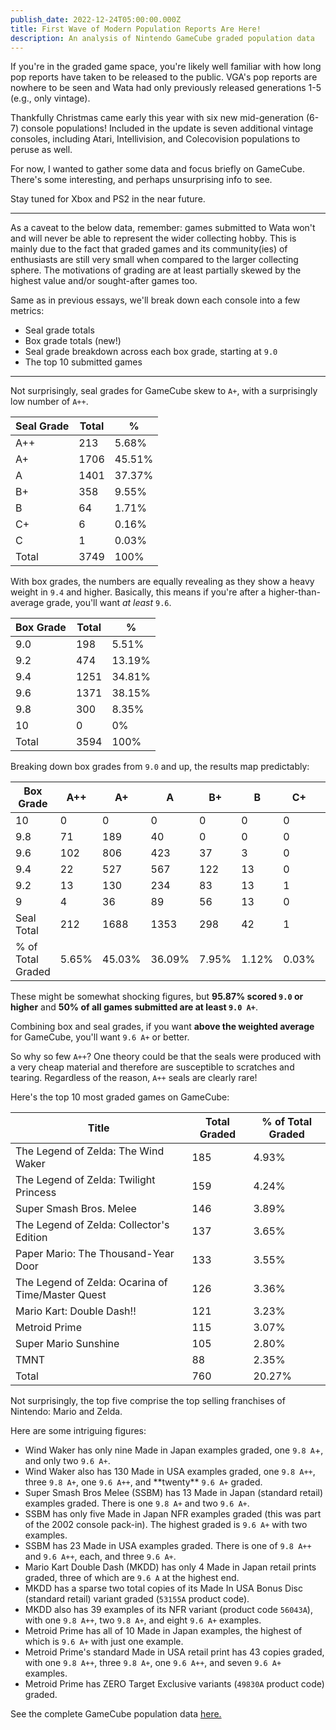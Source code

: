 ```yaml
---
publish_date: 2022-12-24T05:00:00.000Z
title: First Wave of Modern Population Reports Are Here!
description: An analysis of Nintendo GameCube graded population data
---
```


If you're in the graded game space, you're likely well familiar with how long pop reports have taken to be released to the public. VGA's pop reports are nowhere to be seen and Wata had only previously released generations 1-5 (e.g., only vintage).

Thankfully Christmas came early this year with six new mid-generation (6-7) console populations! Included in the update is seven additional vintage consoles, including Atari, Intellivision, and Colecovision populations to peruse as well.

For now, I wanted to gather some data and focus briefly on GameCube. There's some interesting, and perhaps unsurprising info to see.

Stay tuned for Xbox and PS2 in the near future.

---

As a caveat to the below data, remember: games submitted to Wata won't and will never be able to represent the wider collecting hobby. This is mainly due to the fact that graded games and its community(ies) of enthusiasts are still very small when compared to the larger collecting sphere. The motivations of grading are at least partially skewed by the highest value and/or sought-after games too.

Same as in previous essays, we'll break down each console into a few metrics:

- Seal grade totals
- Box grade totals (new!)
- Seal grade breakdown across each box grade, starting at `9.0`
- The top 10 submitted games

---

Not surprisingly, seal grades for GameCube skew to `A+`, with a surprisingly low number of `A++`.

| Seal Grade | Total | %      |
| ---------- | ----- | ------ |
| A++        | 213   | 5.68%  |
| A+         | 1706  | 45.51% |
| A          | 1401  | 37.37% |
| B+         | 358   | 9.55%  |
| B          | 64    | 1.71%  |
| C+         | 6     | 0.16%  |
| C          | 1     | 0.03%  |
| Total      | 3749  | 100%   |

With box grades, the numbers are equally revealing as they show a heavy weight in `9.4` and higher. Basically, this means if you're after a higher-than-average grade, you'll want _at least_ `9.6`.

| Box Grade | Total | %      |
| --------- | ----- | ------ |
| 9.0       | 198   | 5.51%  |
| 9.2       | 474   | 13.19% |
| 9.4       | 1251  | 34.81% |
| 9.6       | 1371  | 38.15% |
| 9.8       | 300   | 8.35%  |
| 10        | 0     | 0%     |
| Total     | 3594  | 100%   |

Breaking down box grades from `9.0` and up, the results map predictably:

| Box Grade         | A++   | A+     | A      | B+    | B     | C+    | C     | NS    |
| ----------------- | ----- | ------ | ------ | ----- | ----- | ----- | ----- | ----- |
| 10                | 0     | 0      | 0      | 0     | 0     | 0     | 0     | 0     |
| 9.8               | 71    | 189    | 40     | 0     | 0     | 0     | 0     | 0     |
| 9.6               | 102   | 806    | 423    | 37    | 3     | 0     | 0     | 0     |
| 9.4               | 22    | 527    | 567    | 122   | 13    | 0     | 0     | 0     |
| 9.2               | 13    | 130    | 234    | 83    | 13    | 1     | 0     | 0     |
| 9                 | 4     | 36     | 89     | 56    | 13    | 0     | 0     | 0     |
| Seal Total        | 212   | 1688   | 1353   | 298   | 42    | 1     | 0     | 0     |
| % of Total Graded | 5.65% | 45.03% | 36.09% | 7.95% | 1.12% | 0.03% | 0.00% | 0.00% |

These might be somewhat shocking figures, but **95.87% scored `9.0` or higher** and **50% of all games submitted are at least `9.0 A+`**.

Combining box and seal grades, if you want **above the weighted average** for GameCube, you'll want `9.6 A+` or better.

So why so few `A++`? One theory could be that the seals were produced with a very cheap material and therefore are susceptible to scratches and tearing. Regardless of the reason, `A++` seals are clearly rare!

Here's the top 10 most graded games on GameCube:

| Title                                             | Total Graded | % of Total Graded |
| ------------------------------------------------- | ------------ | ----------------- |
| The Legend of Zelda: The Wind Waker               | 185          | 4.93%             |
| The Legend of Zelda: Twilight Princess            | 159          | 4.24%             |
| Super Smash Bros. Melee                           | 146          | 3.89%             |
| The Legend of Zelda: Collector's Edition          | 137          | 3.65%             |
| Paper Mario: The Thousand-Year Door               | 133          | 3.55%             |
| The Legend of Zelda: Ocarina of Time/Master Quest | 126          | 3.36%             |
| Mario Kart: Double Dash!!                         | 121          | 3.23%             |
| Metroid Prime                                     | 115          | 3.07%             |
| Super Mario Sunshine                              | 105          | 2.80%             |
| TMNT                                              | 88           | 2.35%             |
| Total                                             | 760          | 20.27%            |

Not surprisingly, the top five comprise the top selling franchises of Nintendo: Mario and Zelda.

Here are some intriguing figures:

- Wind Waker has only nine Made in Japan examples graded, one `9.8 A`+, and only two `9.6 A+`.
- Wind Waker also has 130 Made in USA examples graded, one `9.8 A++`, three `9.8 A+`, one `9.6 A++`, and \*\*twenty\*\* `9.6 A+` graded.
- Super Smash Bros Melee (SSBM) has 13 Made in Japan (standard retail) examples graded. There is one `9.8 A+` and two `9.6 A+`.
- SSBM has only five Made in Japan NFR examples graded (this was part of the 2002 console pack-in). The highest graded is `9.6 A+` with two examples.
- SSBM has 23 Made in USA examples graded. There is one of `9.8 A++` and `9.6 A++`, each, and three `9.6 A+`.
- Mario Kart Double Dash (MKDD) has only 4 Made in Japan retail prints graded, three of which are `9.6 A` at the highest end.
- MKDD has a sparse two total copies of its Made In USA Bonus Disc (standard retail) variant graded (`53155A` product code).
- MKDD also has 39 examples of its NFR variant (product code `56043A`), with one `9.8 A++`, two `9.8 A+`, and eight `9.6 A+` examples.
- Metroid Prime has all of 10 Made in Japan examples, the highest of which is `9.6 A+` with just one example.
- Metroid Prime's standard Made in USA retail print has 43 copies graded, with one `9.8 A++`, three `9.8 A+`, one `9.6 A++`, and seven `9.6 A+` examples.
- Metroid Prime has ZERO Target Exclusive variants (`49830A` product code) graded.

See the complete GameCube population data [here.](https://www.watagames.com/populations/gamecube/index.html)
